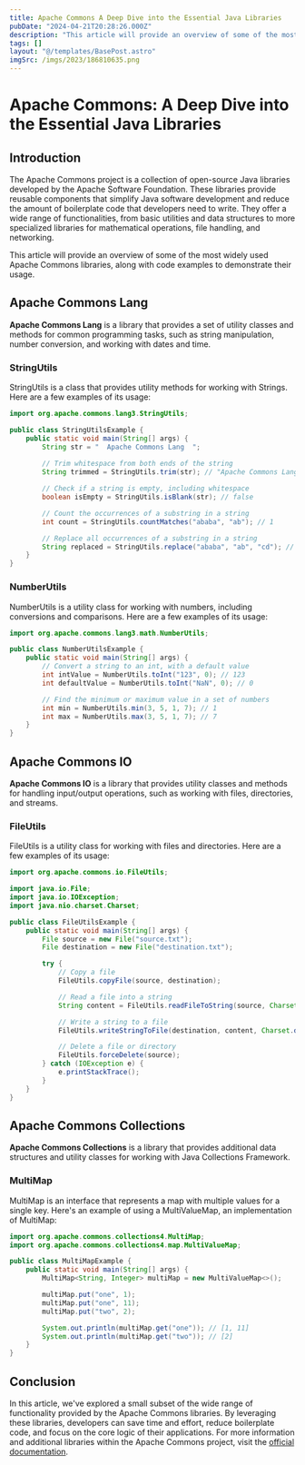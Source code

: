 ```yaml
---
title: Apache Commons A Deep Dive into the Essential Java Libraries
pubDate: "2024-04-21T20:28:26.000Z"
description: "This article will provide an overview of some of the most widely used Apache Commons libraries, along with code examples to demonstrate their usage."
tags: []
layout: "@/templates/BasePost.astro"
imgSrc: /imgs/2023/186810635.png
---
```

# Apache Commons: A Deep Dive into the Essential Java Libraries

## Introduction

The Apache Commons project is a collection of open-source Java libraries developed by the Apache Software Foundation. These libraries provide reusable components that simplify Java software development and reduce the amount of boilerplate code that developers need to write. They offer a wide range of functionalities, from basic utilities and data structures to more specialized libraries for mathematical operations, file handling, and networking.

This article will provide an overview of some of the most widely used Apache Commons libraries, along with code examples to demonstrate their usage.

## Apache Commons Lang

**Apache Commons Lang** is a library that provides a set of utility classes and methods for common programming tasks, such as string manipulation, number conversion, and working with dates and time.

### StringUtils

StringUtils is a class that provides utility methods for working with Strings. Here are a few examples of its usage:

```java
import org.apache.commons.lang3.StringUtils;

public class StringUtilsExample {
    public static void main(String[] args) {
        String str = "  Apache Commons Lang  ";
        
        // Trim whitespace from both ends of the string
        String trimmed = StringUtils.trim(str); // "Apache Commons Lang"

        // Check if a string is empty, including whitespace
        boolean isEmpty = StringUtils.isBlank(str); // false

        // Count the occurrences of a substring in a string
        int count = StringUtils.countMatches("ababa", "ab"); // 1

        // Replace all occurrences of a substring in a string
        String replaced = StringUtils.replace("ababa", "ab", "cd"); // "cdaba"
    }
}
```

### NumberUtils

NumberUtils is a utility class for working with numbers, including conversions and comparisons. Here are a few examples of its usage:

```java
import org.apache.commons.lang3.math.NumberUtils;

public class NumberUtilsExample {
    public static void main(String[] args) {
        // Convert a string to an int, with a default value
        int intValue = NumberUtils.toInt("123", 0); // 123
        int defaultValue = NumberUtils.toInt("NaN", 0); // 0

        // Find the minimum or maximum value in a set of numbers
        int min = NumberUtils.min(3, 5, 1, 7); // 1
        int max = NumberUtils.max(3, 5, 1, 7); // 7
    }
}
```

## Apache Commons IO

**Apache Commons IO** is a library that provides utility classes and methods for handling input/output operations, such as working with files, directories, and streams.

### FileUtils

FileUtils is a utility class for working with files and directories. Here are a few examples of its usage:

```java
import org.apache.commons.io.FileUtils;

import java.io.File;
import java.io.IOException;
import java.nio.charset.Charset;

public class FileUtilsExample {
    public static void main(String[] args) {
        File source = new File("source.txt");
        File destination = new File("destination.txt");

        try {
            // Copy a file
            FileUtils.copyFile(source, destination);

            // Read a file into a string
            String content = FileUtils.readFileToString(source, Charset.defaultCharset());

            // Write a string to a file
            FileUtils.writeStringToFile(destination, content, Charset.defaultCharset());

            // Delete a file or directory
            FileUtils.forceDelete(source);
        } catch (IOException e) {
            e.printStackTrace();
        }
    }
}
```

## Apache Commons Collections

**Apache Commons Collections** is a library that provides additional data structures and utility classes for working with Java Collections Framework.

### MultiMap

MultiMap is an interface that represents a map with multiple values for a single key. Here's an example of using a MultiValueMap, an implementation of MultiMap:

```java
import org.apache.commons.collections4.MultiMap;
import org.apache.commons.collections4.map.MultiValueMap;

public class MultiMapExample {
    public static void main(String[] args) {
        MultiMap<String, Integer> multiMap = new MultiValueMap<>();

        multiMap.put("one", 1);
        multiMap.put("one", 11);
        multiMap.put("two", 2);

        System.out.println(multiMap.get("one")); // [1, 11]
        System.out.println(multiMap.get("two")); // [2]
    }
}
```

## Conclusion

In this article, we've explored a small subset of the wide range of functionality provided by the Apache Commons libraries. By leveraging these libraries, developers can save time and effort, reduce boilerplate code, and focus on the core logic of their applications. For more information and additional libraries within the Apache Commons project, visit the [official documentation](https://commons.apache.org/).
